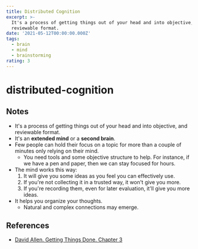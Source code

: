 ```yaml
---
title: Distributed Cognition
excerpt: >-
  It's a process of getting things out of your head and into objective, and
  reviewable format.
date: '2021-05-12T00:00:00.000Z'
tags:
  - brain
  - mind
  - brainstorming
rating: 3
---
```


# distributed-cognition

## Notes

* It's a process of getting things out of your head and into objective, and reviewable format.
* It's an **extended mind** or a **second brain**.
* Few people can hold their focus on a topic for more than a couple of minutes only relying on their mind.
  * You need tools and some objective structure to help. For instance, if we have a pen and paper, then we can stay focused for hours.
* The mind works this way:
  1. It will give you some ideas as you feel you can effectively use.
  2. If you're not collecting it in a trusted way, it won't give you more.
  3. If you're recording them, even for later evaluation, it'll give you more ideas.
* It helps you organize your thoughts.
  * Natural and complex connections may emerge.

## References

* [David Allen. Getting Things Done. Chapter 3](https://github.com/arantespp/arantespp.com/tree/b6972d031c3b14786c74e4cbe8941b4cc5f36c0f/books/getting-things-done/README.md#chapter-3-getting-projects-creatively-under-way-the-five-phases-of-project-planning)

